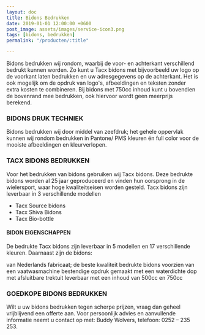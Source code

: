```yaml
---
layout: doc
title: Bidons Bedrukken
date: 2019-01-01 12:00:00 +0600
post_image: assets/images/service-icon3.png
tags: [bidons, bedrukken]
permalink: "/producten/:title"

---
```

Bidons bedrukken wij rondom, waarbij de voor- en achterkant verschillend bedrukt kunnen worden. Zo kunt u Tacx bidons met bijvoorbeeld uw logo op de voorkant laten bedrukken en uw adresgegevens op de achterkant. Het is ook mogelijk om de opdruk van logo's, afbeeldingen en teksten zonder extra kosten te combineren. Bij bidons met 750cc inhoud kunt u bovendien de bovenrand mee bedrukken, ook hiervoor wordt geen meerprijs berekend.

### BIDONS DRUK TECHNIEK
Bidons bedrukken wij door middel van zeefdruk; het gehele oppervlak kunnen wij rondom bedrukken in Pantone/ PMS kleuren én full color voor de mooiste afbeeldingen en kleurverlopen.

### TACX BIDONS BEDRUKKEN
Voor het bedrukken van bidons gebruiken wij Tacx bidons. Deze bedrukte bidons worden al 25 jaar geproduceerd en vinden hun oorsprong in de wielersport, waar hoge kwaliteitseisen worden gesteld. Tacx bidons zijn leverbaar in 3 verschillende modellen

* Tacx Source bidons
* Tacx Shiva Bidons
* Tacx Bio-bottle

#### BIDON EIGENSCHAPPEN
De bedrukte Tacx bidons zijn leverbaar in 5 modellen en 17 verschillende kleuren. Daarnaast zijn de bidons:

van Nederlands fabricaat; de beste kwaliteit bedrukte bidons
voorzien van een vaatwasmachine bestendige opdruk
gemaakt met een waterdichte dop met afsluitbare trektuit
leverbaar met een inhoud van 500cc en 750cc

### GOEDKOPE BIDONS BEDRUKKEN
Wilt u uw bidons bedrukken tegen scherpe prijzen, vraag dan geheel vrijblijvend een offerte aan. Voor persoonlijk advies en aanvullende informatie neemt u contact op met: Buddy Wolvers, telefoon: 0252 – 235 253.
